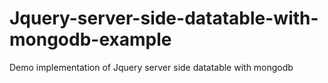 # Jquery-server-side-datatable-with-mongodb-example
Demo implementation of Jquery server side datatable with mongodb
